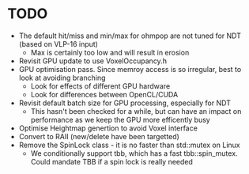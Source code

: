 # TODO

- The default hit/miss and min/max for ohmpop are not tuned for NDT (based on VLP-16 input)
  - Max is certainly too low and will result in erosion
- Revisit GPU update to use VoxelOccupancy.h
- GPU optimisation pass. Since memroy access is so irregular, best to look at avoiding branching
  - Look for effects of different GPU hardware
  - Look for differences between OpenCL/CUDA
- Revisit default batch size for GPU processing, especially for NDT
  - This hasn't been checked for a while, but can have an impact on performance as we keep the GPU more efficently busy
- Optimise Heightmap genertion to avoid Voxel interface
- Convert to RAII (new/delete have been targetted)
- Remove the SpinLock class - it is no faster than std::mutex on Linux
  - We conditionally support tbb, which has a fast tbb::spin_mutex. Could mandate TBB if a spin lock is really needed
